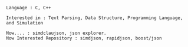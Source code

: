     Language : C, C++

    Interested in : Text Parsing, Data Structure, Programming Language, and Simulation

    Now.... : simdclaujson, json explorer.
    Now Interested Repository : simdjson, rapidjson, boost/json
